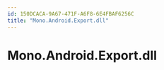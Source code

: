 ```yaml
---
id: 150DCACA-9A67-471F-A6F8-6E4FBAF6256C
title: "Mono.Android.Export.dll"
---
```


# Mono.Android.Export.dll
